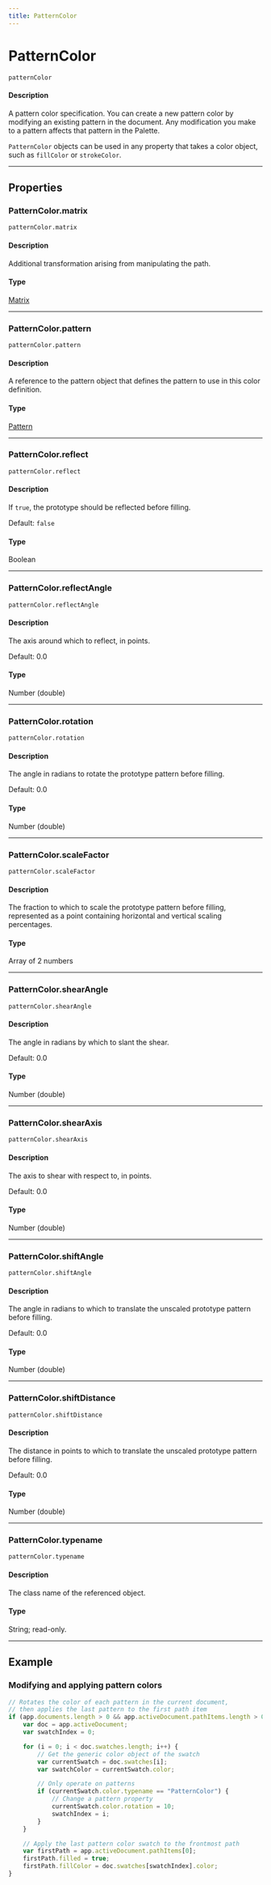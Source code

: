 ```yaml
---
title: PatternColor
---
```

# PatternColor

`patternColor`

#### Description

A pattern color specification. You can create a new pattern color by modifying an existing pattern in the document. Any modification you make to a pattern affects that pattern in the Palette.

`PatternColor` objects can be used in any property that takes a color object, such as `fillColor` or `strokeColor`.

---

## Properties

### PatternColor.matrix

`patternColor.matrix`

#### Description

Additional transformation arising from manipulating the path.

#### Type

[Matrix](.././Matrix)

---

### PatternColor.pattern

`patternColor.pattern`

#### Description

A reference to the pattern object that defines the pattern to use in this color definition.

#### Type

[Pattern](.././Pattern)

---

### PatternColor.reflect

`patternColor.reflect`

#### Description

If `true`, the prototype should be reflected before filling.

Default: `false`

#### Type

Boolean

---

### PatternColor.reflectAngle

`patternColor.reflectAngle`

#### Description

The axis around which to reflect, in points.

Default: 0.0

#### Type

Number (double)

---

### PatternColor.rotation

`patternColor.rotation`

#### Description

The angle in radians to rotate the prototype pattern before filling.

Default: 0.0

#### Type

Number (double)

---

### PatternColor.scaleFactor

`patternColor.scaleFactor`

#### Description

The fraction to which to scale the prototype pattern before filling, represented as a point containing horizontal and vertical scaling percentages.

#### Type

Array of 2 numbers

---

### PatternColor.shearAngle

`patternColor.shearAngle`

#### Description

The angle in radians by which to slant the shear.

Default: 0.0

#### Type

Number (double)

---

### PatternColor.shearAxis

`patternColor.shearAxis`

#### Description

The axis to shear with respect to, in points.

Default: 0.0

#### Type

Number (double)

---

### PatternColor.shiftAngle

`patternColor.shiftAngle`

#### Description

The angle in radians to which to translate the unscaled prototype pattern before filling.

Default: 0.0

#### Type

Number (double)

---

### PatternColor.shiftDistance

`patternColor.shiftDistance`

#### Description

The distance in points to which to translate the unscaled prototype pattern before filling.

Default: 0.0

#### Type

Number (double)

---

### PatternColor.typename

`patternColor.typename`

#### Description

The class name of the referenced object.

#### Type

String; read-only.

---

## Example

### Modifying and applying pattern colors

```javascript
// Rotates the color of each pattern in the current document,
// then applies the last pattern to the first path item
if (app.documents.length > 0 && app.activeDocument.pathItems.length > 0) {
    var doc = app.activeDocument;
    var swatchIndex = 0;

    for (i = 0; i < doc.swatches.length; i++) {
        // Get the generic color object of the swatch
        var currentSwatch = doc.swatches[i];
        var swatchColor = currentSwatch.color;

        // Only operate on patterns
        if (currentSwatch.color.typename == "PatternColor") {
            // Change a pattern property
            currentSwatch.color.rotation = 10;
            swatchIndex = i;
        }
    }

    // Apply the last pattern color swatch to the frontmost path
    var firstPath = app.activeDocument.pathItems[0];
    firstPath.filled = true;
    firstPath.fillColor = doc.swatches[swatchIndex].color;
}
```
